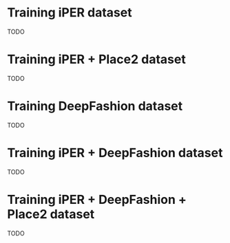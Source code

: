 # Training iPER dataset
TODO
# Training iPER + Place2 dataset
TODO
# Training DeepFashion dataset 
TODO
# Training iPER + DeepFashion dataset 
TODO
# Training iPER + DeepFashion + Place2 dataset
TODO